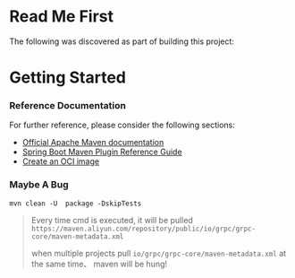 # Read Me First
The following was discovered as part of building this project:

# Getting Started

### Reference Documentation
For further reference, please consider the following sections:

* [Official Apache Maven documentation](https://maven.apache.org/guides/index.html)
* [Spring Boot Maven Plugin Reference Guide](https://docs.spring.io/spring-boot/docs/2.4.5/maven-plugin/reference/html/)
* [Create an OCI image](https://docs.spring.io/spring-boot/docs/2.4.5/maven-plugin/reference/html/#build-image)

### Maybe A Bug
```shell
mvn clean -U  package -DskipTests
```
> Every time cmd is executed, it will be pulled `https://maven.aliyun.com/repository/public/io/grpc/grpc-core/maven-metadata.xml`
>
> when multiple projects pull `io/grpc/grpc-core/maven-metadata.xml` at the same time、 maven will be hung!
